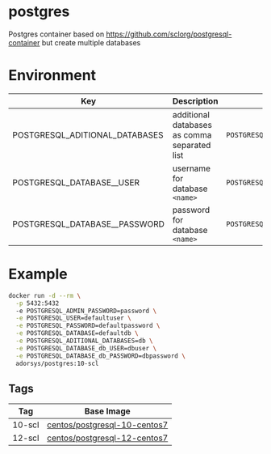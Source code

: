 # postgres
Postgres container based on https://github.com/sclorg/postgresql-container but create multiple databases

# Environment

| Key | Description | Example |
|-----|-------------|---------|
| POSTGRESQL_ADITIONAL_DATABASES | additional databases as comma separated list | `POSTGRESQL_ADITIONAL_DATABASES=db` |
| POSTGRESQL_DATABASE_<name>_USER | username for database `<name>` | `POSTGRESQL_DATABASE_db_USER=dbuser` |
| POSTGRESQL_DATABASE_<name>_PASSWORD | password for database `<name>` | `POSTGRESQL_DATABASE_db_PASSWORD=dbpassword` |

# Example
```bash
docker run -d --rm \
  -p 5432:5432
  -e POSTGRESQL_ADMIN_PASSWORD=password \
  -e POSTGRESQL_USER=defaultuser \
  -e POSTGRESQL_PASSWORD=defaultpassword \
  -e POSTGRESQL_DATABASE=defaultdb \
  -e POSTGRESQL_ADITIONAL_DATABASES=db \
  -e POSTGRESQL_DATABASE_db_USER=dbuser \
  -e POSTGRESQL_DATABASE_db_PASSWORD=dbpassword \
  adorsys/postgres:10-scl
```

## Tags

| Tag | Base Image |
|-----|-------------|
| 10-scl | [centos/postgresql-10-centos7](https://hub.docker.com/r/centos/postgresql-10-centos7) |
| 12-scl | [centos/postgresql-12-centos7](https://hub.docker.com/r/centos/postgresql-12-centos7) |
